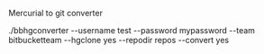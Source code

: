 Mercurial to git converter

./bbhgconverter --username test --password mypassword --team bitbucketteam --hgclone yes --repodir repos --convert yes